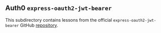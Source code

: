 ## Auth0 `express-oauth2-jwt-bearer`

This subdirectory contains lessons from the official `express-oauth2-jwt-bearer` GitHub [repository](https://github.com/auth0/node-oauth2-jwt-bearer/tree/main/packages/express-oauth2-jwt-bearer).
